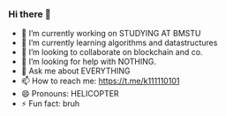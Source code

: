 ### Hi there 👋

- 🔭 I’m currently working on STUDYING AT BMSTU
- 🌱 I’m currently learning algorithms and datastructures
- 👯 I’m looking to collaborate on blockchain and co.
- 🤔 I’m looking for help with NOTHING.
- 💬 Ask me about EVERYTHING
- 📫 How to reach me: https://t.me/k111110101
- 😄 Pronouns: HELICOPTER
- ⚡ Fun fact: bruh
